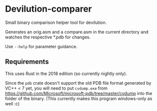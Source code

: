 # Devilution-comparer

Small binary comparison helper tool for devilution.

Generates an orig.asm and a compare.asm in the current directory and watches the respective *.pdb for changes.

Use `--help` for parameter guidance.

## Requirements

This uses Rust in the 2018 edition (so currently nightly only).

Since the `pdb` crate doesn't support the old PDB file format generated by VC++ < 7 yet,
you will need to put `cvdump.exe` from https://github.com/Microsoft/microsoft-pdb/tree/master/cvdump
into the folder of the binary. (This currently makes this program windows-only as well :c)